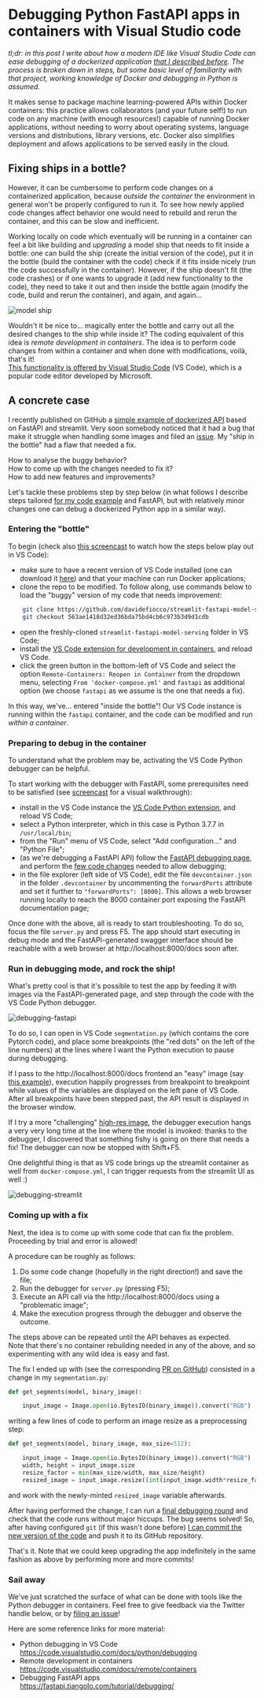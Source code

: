 # Debugging Python FastAPI apps in containers with Visual Studio code

*tl;dr: in this post I write about how a modern IDE like Visual Studio Code can ease debugging of a dockerized application [that I described before](https://davidefiocco.github.io/2020/06/27/streamlit-fastapi-ml-serving.html). The process is broken down in steps, but some basic level of familiarity with that project, working knowledge of Docker and debugging in Python is assumed.*

It makes sense to package machine learning-powered APIs within Docker containers: this practice allows collaborators (and your future self!) to run code on any machine (with enough resources!) capable of running Docker applications, without needing to worry about operating systems, language versions and distributions, library versions, etc. Docker also simplifies deployment and allows applications to be served easily in the cloud.

## Fixing ships in a bottle?

However, it can be cumbersome to perform code changes on a containerized application, because _outside the container_ the environment in general won't be properly configured to run it. To see how newly applied code changes affect behavior one would need to rebuild and rerun the container, and this can be slow and inefficient.

Working locally on code which eventually will be running in a container can feel a bit like building and _upgrading_ a model ship that needs to fit inside a bottle: one can build the ship (create the initial version of the code), put it in the bottle (build the container with the code) check if it fits inside nicely (run the code successfully in the container). However, if the ship doesn't fit (the code crashes) or if one wants to upgrade it (add new functionality to the code), they need to take it out and then inside the bottle again (modify the code, build and rerun the container), and again, and again...

![model ship](https://upload.wikimedia.org/wikipedia/commons/thumb/b/b5/Buddelschiff_2012_PD_06.JPG/1200px-Buddelschiff_2012_PD_06.JPG "Developing dockerized apps without proper tools can feel a bit like upgrading a ship in a bottle...")

Wouldn't it be nice to... magically enter the bottle and carry out all the desired changes to the ship while inside it?
The coding equivalent of this idea is _remote development in containers_. The idea is to perform code changes from within a container and when done with modifications, voilà, that's it!  
[This functionality is offered by Visual Studio Code](https://code.visualstudio.com/docs/remote/containers) (VS Code), which is a popular code editor developed by Microsoft.

## A concrete case

I recently published on GitHub a [simple example of dockerized API](https://github.com/davidefiocco/streamlit-fastapi-model-serving) based on FastAPI and streamlit. Very soon somebody noticed that it had a bug that make it struggle when handling some images and filed an [issue](https://github.com/davidefiocco/streamlit-fastapi-model-serving/issues/4). My "ship in the bottle" had a flaw that needed a fix.

How to analyse the buggy behavior?  
How to come up with the changes needed to fix it?  
How to add new features and improvements?  

Let's tackle these problems step by step below (in what follows I describe steps tailored [for my code example](https://github.com/davidefiocco/streamlit-fastapi-model-serving) and FastAPI, but with relatively minor changes one can debug a dockerized Python app in a similar way).

### Entering the "bottle"

To begin (check also [this screencast](/images/2020-07-11-opening-remote-container.png) to watch how the steps below play out in VS Code):

- make sure to have a recent version of VS Code installed (one can download it [here](https://code.visualstudio.com/download)) and that your machine can run Docker applications;
- clone the repo to be modified. To follow along, use commands below to load the "buggy" version of my code that needs improvement:

```bash
    git clone https://github.com/davidefiocco/streamlit-fastapi-model-serving
    git checkout 563ae1418d32ed36bda75bd4cb6c973b3d9d1cdb
```

- open the freshly-cloned `streamlit-fastapi-model-serving` folder in VS Code;
- install the [VS Code extension for development in containers](https://marketplace.visualstudio.com/items?itemName=ms-vscode-remote.remote-containers), and reload VS Code.
- click the green button in the bottom-left of VS Code and select the option `Remote-Containers: Reopen in Container` from the dropdown menu, selecting `From 'docker-compose.yml'` and `fastapi` as additional option (we choose `fastapi` as we assume is the one that needs a fix).

In this way, we've... entered "inside the bottle"! Our VS Code instance is running within the `fastapi` container, and the code can be modified and run _within a container_.

### Preparing to debug in the container

To understand what the problem may be, activating the VS Code Python debugger can be helpful.

To start working with the debugger with FastAPI, some prerequisites need to be satisfied (see [screencast](/images/2020-07-11-enable-debugging.png) for a visual walkthrough):

- install in the VS Code instance the [VS Code Python extension](https://marketplace.visualstudio.com/items?itemName=ms-python.python), and reload VS Code;
- select a Python interpreter, which in this case is Python 3.7.7 in `/usr/local/bin`;
- from the "Run" menu of VS Code, select "Add configuration..." and "Python File";
- (as we're debugging a FastAPI API) follow the [FastAPI debugging page](https://fastapi.tiangolo.com/tutorial/debugging/), and perform the [few code changes](https://fastapi.tiangolo.com/tutorial/debugging/#call-uvicorn) needed to allow debugging;
- in the file explorer (left side of VS Code), edit the file `devcontainer.json` in the folder `.devcontainer` by uncommenting the `forwardPorts` attribute and set it further to `"forwardPorts": [8000]`. This allows a web browser running locally to reach the 8000 container port exposing the FastAPI documentation page;

Once done with the above, all is ready to start troubleshooting. To do so, focus the file `server.py` and press F5. The app should start executing in debug mode and the FastAPI-generated swagger interface should be reachable with a web browser at http://localhost:8000/docs soon after.

### Run in debugging mode, and rock the ship!

What's pretty cool is that it's possible to test the app by feeding it with images via the FastAPI-generated page, and step through the code with the VS Code Python debugger.

![debugging-fastapi](/images/2020-07-11-debugging-fastapi.png "Debugging the code in the container while firing requests via the FastAPI interface.")

To do so, I can open in VS Code `segmentation.py` (which contains the core Pytorch code), and place some breakpoints (the "red dots" on the left of the line numbers) at the lines where I want the Python execution to pause during debugging.

If I pass to the http://localhost:8000/docs frontend an "easy" image (say [this example](http://host.robots.ox.ac.uk/pascal/VOC/voc2012/segexamples/images/21_thumb.jpg)), execution happily progresses from breakpoint to breakpoint while values of the variables are displayed on the left pane of VS Code. After all breakpoints have been stepped past, the API result is displayed in the browser window.

If I try a more "challenging" [high-res image](https://upload.wikimedia.org/wikipedia/commons/4/41/Left_side_of_Flying_Pigeon.jpg), the debugger execution hangs a very very long time at the line where the model is invoked: thanks to the debugger, I discovered that something fishy is going on there that needs a fix! The debugger can now be stopped with Shift+F5.

One delightful thing is that as VS code brings up the streamlit container as well from `docker-compose.yml`, I can trigger requests from the streamlit UI as well :)

![debugging-streamlit](/images/2020-07-11-debugging-streamlit.png "Debugging the code in the container while firing requests via the streamlit interface.")

### Coming up with a fix

Next, the idea is to come up with some code that can fix the problem. Proceeding by trial and error is allowed!

A procedure can be roughly as follows:

1. Do some code change (hopefully in the right direction!) and save the file;
2. Run the debugger for `server.py` (pressing F5);
3. Execute an API call via the http://localhost:8000/docs using a "problematic image";
4. Make the execution progress through the debugger and observe the outcome.

The steps above can be repeated until the API behaves as expected.  
Note that there's no container rebuilding needed in any of the above, and so experimenting with any wild idea is easy and fast.

The fix I ended up with (see the corresponding [PR on GitHub](https://github.com/davidefiocco/streamlit-fastapi-model-serving/pull/5/files)) consisted in a change in my `segmentation.py`:

```python
def get_segments(model, binary_image):

    input_image = Image.open(io.BytesIO(binary_image)).convert("RGB")
```

writing a few lines of code to perform an image resize as a preprocessing step:

```python
def get_segments(model, binary_image, max_size=512):

    input_image = Image.open(io.BytesIO(binary_image)).convert("RGB")
    width, height = input_image.size
    resize_factor = min(max_size/width, max_size/height)
    resized_image = input_image.resize((int(input_image.width*resize_factor), int(input_image.height*resize_factor)))
```

and work with the newly-minted `resized_image` variable afterwards.

After having performed the change, I can run a [final debugging round](/images/2020-07-11-fix.png) and check that the code runs without major hiccups. The bug seems solved! So, after having configured `git` (if this wasn't done before) [I can commit the new version of the code](/images/2020-07-11-commit.png) and push it to its GitHub repository.

That's it. Note that we could keep upgrading the app indefinitely in the same fashion as above by performing more and more commits!

### Sail away

We've just scratched the surface of what can be done with tools like the Python debugger in containers. Feel free to give feedback via the Twitter handle below, or by [filing an issue](https://github.com/davidefiocco/davidefiocco.github.io/issues)!

Here are some reference links for more material:

- Python debugging in VS Code https://code.visualstudio.com/docs/python/debugging
- Remote development in containers https://code.visualstudio.com/docs/remote/containers
- Debugging FastAPI apps https://fastapi.tiangolo.com/tutorial/debugging/
